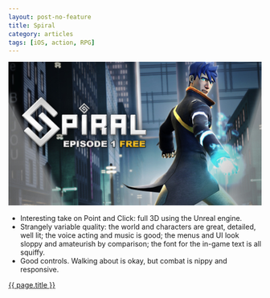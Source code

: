 ```yaml
---
layout: post-no-feature
title: Spiral
category: articles
tags: [iOS, action, RPG]
---
```


<a href="http://pixelherogames.com/">![{{ page.title }}](/images/spiral.jpg)</a>

* Interesting take on Point and Click: full 3D using the Unreal engine.
* Strangely variable quality: the world and characters are great, detailed, well lit; the voice acting and music is good; the menus and UI look sloppy and amateurish by comparison; the font for the in-game text is all squiffy.
* Good controls. Walking about is okay, but combat is nippy and responsive.

[{{ page.title }}](http://pixelherogames.com/)